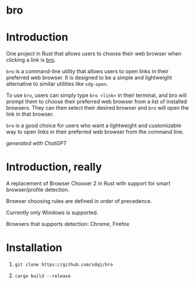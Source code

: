 bro
===================
# Introduction
One project in Rust that allows users to choose their web browser when clicking a link is [bro](https://github.com/xdqi/bro).

`bro` is a command-line utility that allows users to open links in their preferred web browser. It is designed to be a simple and lightweight alternative to similar utilities like `xdg-open`.

To use `bro`, users can simply type `bro <link>` in their terminal, and bro will prompt them to choose their preferred web browser from a list of installed browsers. They can then select their desired browser and `bro` will open the link in that browser.

`bro` is a good choice for users who want a lightweight and customizable way to open links in their preferred web browser from the command line.

*generated with ChatGPT*

# Introduction, really

A replacement of Browser Chooser 2 in Rust with support for smart browser/profile detection.

Browser choosing rules are defined in order of precedence.

Currently only Windows is supported.

Browsers that supports detection: Chrome, Firefox

# Installation

1. `git clone https://github.com/xdqi/bro`

2. `cargo build --release`
